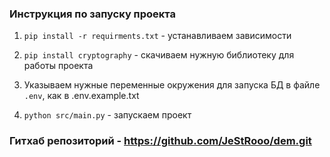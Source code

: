 ### Инструкция по запуску проекта

1. ```pip install -r requirments.txt``` - устанавливаем зависимости 

2. ```pip install cryptography``` - скачиваем нужную библиотеку для работы проекта

3. Указываем нужные переменные окружения для запуска БД в файле ```.env```, как в .env.example.txt

4. ```python src/main.py``` - запускаем проект

### Гитхаб репозиторий - https://github.com/JeStRooo/dem.git
